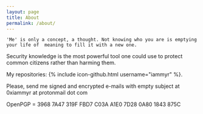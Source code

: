 ```yaml
---
layout: page
title: About
permalink: /about/
---
```


`'Me' is only a concept, a thought. Not knowing who you are is emptying your life of  meaning to fill it with a new one.`


Security knowledge is the most powerful tool one could use to protect common citizens rather than harming them.

 
My repositories: {% include icon-github.html username="iammyr" %}.


Please, send me signed and encrypted e-mails with empty subject at 0xiammyr at protonmail dot com

OpenPGP = 3968 7A47 319F FBD7 C03A  A1E0 7D28 0A80 1843 875C

